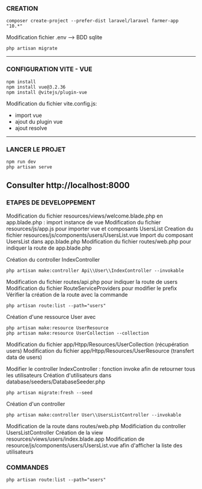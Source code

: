 ### CREATION 

```
composer create-project --prefer-dist laravel/laravel farmer-app "10.*"
```

Modification fichier .env --> BDD sqlite

```
php artisan migrate
````

--------------------------

### CONFIGURATION VITE - VUE

```
npm install
npm install vue@3.2.36
npm install @vitejs/plugin-vue

```

Modification du fichier vite.config.js:
- import vue 
- ajout du plugin vue
- ajout resolve

--------------------------

### LANCER LE PROJET

```
npm run dev
php artisan serve

```
Consulter http://localhost:8000
-------------------------

### ETAPES DE DEVELOPPEMENT 

Modification du fichier resources/views/welcome.blade.php en app.blade.php : import instance de vue
Modification du fichier resources/js/app.js pour importer vue et composants UsersList
Creation du fichier resources/js/components/users/UsersList.vue
Import du composant UsersList dans app.blade.php
Modification du fichier routes/web.php pour indiquer la route de app.blade.php 

Création du controller IndexController

```
php artisan make:controller Api\\User\\IndexController --invokable

```
Modification du fichier routes/api.php pour indiquer la route de users
Modification du fichier RouteServiceProviders pour modifier le prefix
Vérifier la création de la route avec la commande
```
php artisan route:list --path="users"
````
Création d'une ressource User avec 

```
php artisan make:resource UserResource
php artisan make:resource UserCollection --collection
```
Modification du fichier app/Htpp/Resources/UserCollection (récupération users)
Modification du fichier app/Htpp/Resources/UserResource (transfert data de users)

Modifier le controller IndexController : fonction invoke afin de retourner tous les utilisateurs
Création d'utilisateurs dans database/seeders/DatabaseSeeder.php

```
php artisan migrate:fresh --seed

```

Création d'un controller 
````
php artisan make:controller User\\UsersListController --invokable
````

Modification de la route dans routes/web.php
Modificiation du controller UsersListController
Création de la view resources/views/users/index.blade.app
Modification de resource/js/components/users/UsersList.vue afin d'afficher la liste des utilisateurs

### COMMANDES 

```
php artisan route:list --path="users"

```
